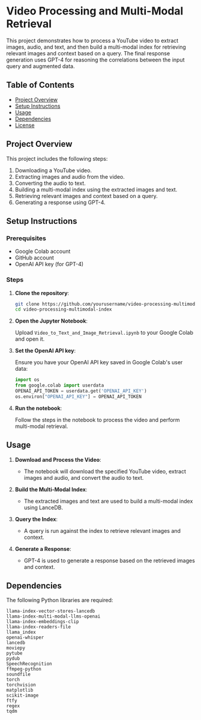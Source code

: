 # Video Processing and Multi-Modal Retrieval

This project demonstrates how to process a YouTube video to extract images, audio, and text, and then build a multi-modal index for retrieving relevant images and context based on a query. The final response generation uses GPT-4 for reasoning the correlations between the input query and augmented data.

## Table of Contents

- [Project Overview](#project-overview)
- [Setup Instructions](#setup-instructions)
- [Usage](#usage)
- [Dependencies](#dependencies)
- [License](#license)

## Project Overview

This project includes the following steps:
1. Downloading a YouTube video.
2. Extracting images and audio from the video.
3. Converting the audio to text.
4. Building a multi-modal index using the extracted images and text.
5. Retrieving relevant images and context based on a query.
6. Generating a response using GPT-4.

## Setup Instructions

### Prerequisites

- Google Colab account
- GitHub account
- OpenAI API key (for GPT-4)

### Steps

1. **Clone the repository**:

    ```bash
    git clone https://github.com/yourusername/video-processing-multimodal-index.git
    cd video-processing-multimodal-index
    ```

2. **Open the Jupyter Notebook**:

    Upload `Video_to_Text_and_Image_Retrieval.ipynb` to your Google Colab and open it.

3. **Set the OpenAI API key**:

    Ensure you have your OpenAI API key saved in Google Colab's user data:

    ```python
    import os
    from google.colab import userdata
    OPENAI_API_TOKEN = userdata.get('OPENAI_API_KEY')
    os.environ["OPENAI_API_KEY"] = OPENAI_API_TOKEN
    ```

4. **Run the notebook**:

    Follow the steps in the notebook to process the video and perform multi-modal retrieval.

## Usage

1. **Download and Process the Video**:
    - The notebook will download the specified YouTube video, extract images and audio, and convert the audio to text.

2. **Build the Multi-Modal Index**:
    - The extracted images and text are used to build a multi-modal index using LanceDB.

3. **Query the Index**:
    - A query is run against the index to retrieve relevant images and context.

4. **Generate a Response**:
    - GPT-4 is used to generate a response based on the retrieved images and context.

## Dependencies

The following Python libraries are required:

```plaintext
llama-index-vector-stores-lancedb
llama-index-multi-modal-llms-openai
llama-index-embeddings-clip
llama-index-readers-file
llama_index
openai-whisper
lancedb
moviepy
pytube
pydub
SpeechRecognition
ffmpeg-python
soundfile
torch
torchvision
matplotlib
scikit-image
ftfy
regex
tqdm
